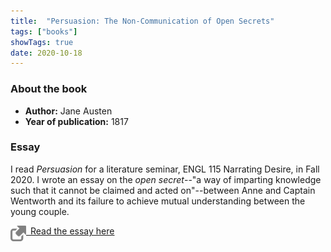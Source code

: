```yaml
---
title:  "Persuasion: The Non-Communication of Open Secrets"
tags: ["books"]
showTags: true
date: 2020-10-18
---
```

### About the book

* **Author:** Jane Austen
* **Year of publication:** 1817

### Essay

I read *Persuasion* for a literature seminar, ENGL 115 Narrating Desire, in Fall 2020. I wrote an essay on the *open secret*--"a way of imparting knowledge such that it cannot be claimed and acted on"--between Anne and Captain Wentworth and its failure to achieve mutual understanding between the young couple.

<a href="/assets/files/ENGL-115-Persuasion-Paper.pdf"><img src="/assets/icons/external-link.png" alt="See paper" style="width:25px; height:25px; vertical-align:top">&ensp;Read the essay here</a>